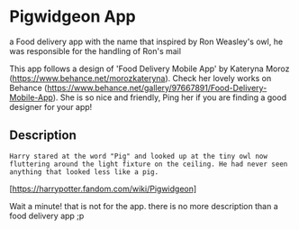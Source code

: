 # Pigwidgeon App

a Food delivery app with the name that inspired by Ron Weasley's owl, he was responsible for the handling of Ron's mail

This app follows a design of 'Food Delivery Mobile App' by Kateryna Moroz (https://www.behance.net/morozkateryna). Check her lovely works on Behance (https://www.behance.net/gallery/97667891/Food-Delivery-Mobile-App). She is so nice and friendly, Ping her if you are finding a good designer for your app!

## Description

`Harry stared at the word "Pig" and looked up at the tiny owl now fluttering around the light fixture on the ceiling. He had never seen anything that looked less like a pig.`

[https://harrypotter.fandom.com/wiki/Pigwidgeon]

Wait a minute! that is not for the app. there is no more description than a food delivery app ;p

